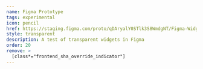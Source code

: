 ```yaml
---
name: Figma Prototype
tags: experimental
icon: pencil
href: https://staging.figma.com/proto/qDAryalY0STlk3S8WmdgNT/Figma-Widget?type=design&node-id=32-5&t=1UNLv06qbZtavp5W-0&scaling=contain&page-id=0%3A1&starting-point-node-id=32%3A3&commit-sha=2b7b5c1ef150b7657fcd7dca00c66ef349152ed9
style: transparent
description: A test of transparent widgets in Figma
order: 20
remove: >
  [class*="frontend_sha_override_indicator"]
---
```

